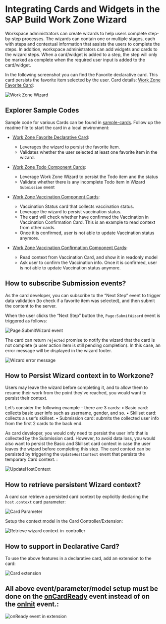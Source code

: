 # Integrating Cards and Widgets in the SAP Build Work Zone Wizard

Workspace administrators can create wizards to help users complete step-by-step processes. The wizards can contain one or multiple stages, each with steps and contextual information that assists the users to complete the steps. In addition, workspace administrators can add widgets and cards to the wizard steps. When a card/widget is added to a step, the step will only be marked as complete when the required user input is added to the card/widget.

In the following screenshot you can find the Favorite declarative card. This card persists the favorite item selected by the user.
Card details: [Work Zone Favorite Card](./sample-cards/wz-favorite-card):

 ![Work Zone Wizard](./images/wizard.png)

## Explorer Sample Codes

Sample code for various Cards can be found in [sample-cards](./sample-cards/README.md). Follow up the readme file to start the card in a local environment:

* [Work Zone Favorite Declarative Card](./sample-cards/wz-favorite-card):
  - Leverages the wizard to persist the favorite Item.
  - Validates whether the user selected at least one favorite item in the wizard.

* [Work Zone Todo Component Cards](./sample-cards/wz-todo-card/):
  - Leverage Work Zone Wizard to persist the Todo item and the status
  - Validate whether there is any incomplete Todo item in Wizard `Submission` event

* [Work Zone Vaccination Component Cards](./sample-cards/wz-favorite-card):
  - Vaccination Status card that collects vaccination status.
  - Leverage the wizard to persist vaccination status.
  - The card will check whether have confirmed the Vaccination in Vaccination Confirmation Card. This is an example to read context from other cards.
  - Once it is confirmed, user is not able to update Vaccination status anymore.

* [Work Zone Vaccination Confirmation Component Cards](./sample-cards/wz-favorite-card):
  - Read context from Vaccination Card, and show it in readonly model
  - Ask user to confirm the Vaccination info. Once it is confirmed, user is not able to update Vaccination status anymore.


## How to subscribe Submission events?

As the card developer, you can subscribe to the “Next Step” event to trigger data validation (to check if a favorite item was selected), and then submit the content to the server.

When the user clicks the “Next Step” button the, `Page:SubmitWizard` event is triggered as follows:

![Page:SubmitWizard event](./images/submit-wizard.png)

The card can return `rejected` promise to notify the wizard that the card is not complete (a user action item is still pending completion). In this case, an error message will be displayed in the wizard footer.

![Wizard error message](./images/error-message.png)

## How to Persist Wizard context in to Workzone?

Users may leave the wizard before completing it, and to allow them to resume their work from the point they’ve reached, you would want to persist their context.

Let’s consider the following example – there are 3 cards:
•	Basic card: collects basic user info such as username, gender, and so.
•	Skillset card: collects a user’s skillset.
•	Submission card: submits the collected user info from the first 2 cards to the back end.

As card developer, you would only need to persist the user info that is collected by the Submission card. However, to avoid data loss, you would also want to persist the Basic and Skillset card context in case the user leaves the wizard before completing this step.
The card context can be persisted by triggering the `UpdateHostContext` event that persists the temporary Card context.
:

![UpdateHostContext](./images/update-host-context.png)

## How to retrieve persistent Wizard context?

A card can retrieve a persisted card context by explicitly declaring the `host.context` card parameter:

![Card Parameter](./images/retrieve-wizard-context.png)

Setup the context model in the Card Controller/Extension:

![Retrieve wizard context-in-controller](./images/retrieve-wizard-context-in-controller.png)


## How to support in Declarative Card?

To use the above features in a declarative card, add an extension to the card:

![Card extension](./images/card-extension.png)

## All above event/parameter/model setup must be done on the [onCardReady](https://sapui5.hana.ondemand.com/sdk/#/api/sap.ui.integration.Extension%23methods/onCardReady) event instead of on the [onInit](https://sapui5.hana.ondemand.com/sdk/#/api/sap.ui.core.mvc.Controller%23methods/onInit) event.:

![onReady event in extension](./images/onReady-extension.png)

